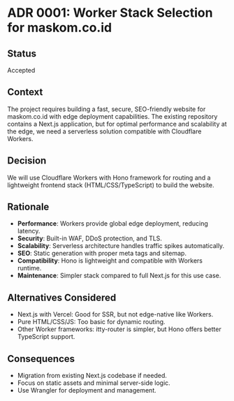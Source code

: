 # ADR 0001: Worker Stack Selection for maskom.co.id

## Status
Accepted

## Context
The project requires building a fast, secure, SEO-friendly website for maskom.co.id with edge deployment capabilities. The existing repository contains a Next.js application, but for optimal performance and scalability at the edge, we need a serverless solution compatible with Cloudflare Workers.

## Decision
We will use Cloudflare Workers with Hono framework for routing and a lightweight frontend stack (HTML/CSS/TypeScript) to build the website.

## Rationale
- **Performance**: Workers provide global edge deployment, reducing latency.
- **Security**: Built-in WAF, DDoS protection, and TLS.
- **Scalability**: Serverless architecture handles traffic spikes automatically.
- **SEO**: Static generation with proper meta tags and sitemap.
- **Compatibility**: Hono is lightweight and compatible with Workers runtime.
- **Maintenance**: Simpler stack compared to full Next.js for this use case.

## Alternatives Considered
- Next.js with Vercel: Good for SSR, but not edge-native like Workers.
- Pure HTML/CSS/JS: Too basic for dynamic routing.
- Other Worker frameworks: itty-router is simpler, but Hono offers better TypeScript support.

## Consequences
- Migration from existing Next.js codebase if needed.
- Focus on static assets and minimal server-side logic.
- Use Wrangler for deployment and management.